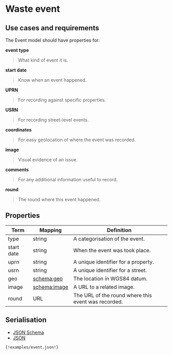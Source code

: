 
# Waste event

## Use cases and requirements

The Event model should have properties for:

**event type**

> What kind of event it is.

**start date**

> Know when an event happened.

**UPRN**

> For recording against specific properties.

**USRN**

> For recording street-level events.

**coordinates**

> For easy geolocation of where the event was recorded.

**image**

> Visual evidence of an issue.

**comments**

> For any additional information useful to record.

**round**

> The round where this event happened.


## Properties

Term     | Mapping | Definition
---------|---------|-----------
type | string | A categorisation of the event.
start date | string | When the event was took place.
uprn | string | A unique identifier for a property.
usrn | string | A unique identifier for a street.
geo | [schema:geo](https://schema.org/geo) | The location in WGS84 datum.
image | [schema:image](https://schema.org/image) | A URL to a related image.
round | URL | The URL of the round where this event was recorded.


## Serialisation

<div>

  <!-- Nav tabs -->
  <ul class="nav nav-tabs" role="tablist">
    <li role="presentation"><a href="#schema" aria-controls="schema" role="tab" data-toggle="tab">JSON Schema</a></li>
    <li role="presentation" class="active"><a href="#json" aria-controls="json" role="tab" data-toggle="tab">JSON</a></li>
  </ul>

  <!-- Tab panes -->
  <div class="tab-content">
    <div role="tabpanel" class="tab-pane" id="schema">
    </div>
    <div role="tabpanel" class="tab-pane active" id="json">
      <pre><code class="hljs json">{!examples/event.json!}</code></pre>
    </div>
  </div>

</div>




